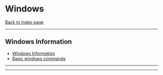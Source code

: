# Windows
[Back to Index page](../Index.md)
- --
## Windows Information
- [Windows Information](Windows%20Information.md)
- [Basic windows commands](Basic%20windows%20commands.md)
- --


- --
